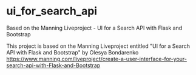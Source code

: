 # ui_for_search_api

Based on the Manning Liveproject - UI for a Search API with Flask and Bootstrap

This project is based on the Manning Liveproject entitled "UI for a Search API with Flask and Bootstrap" by Olesya Bondarenko https://www.manning.com/liveproject/create-a-user-interface-for-your-search-api-with-Flask-and-Bootstrap
